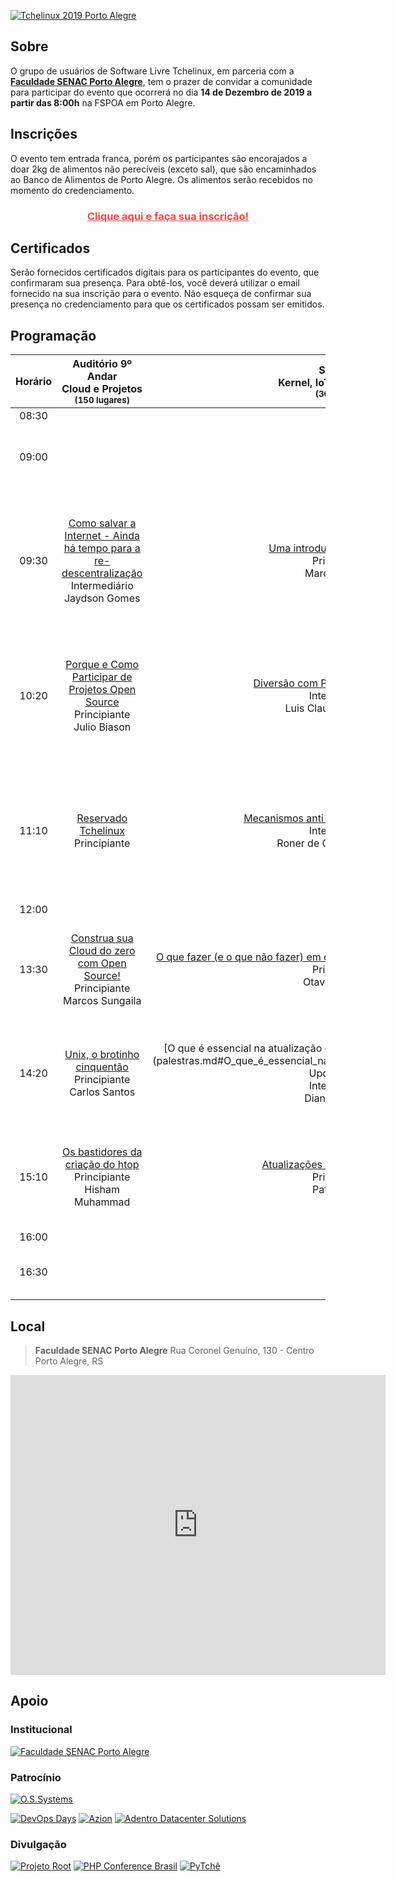 [![Tchelinux 2019 Porto Alegre](images/banner.jpg)](#)

## Sobre

O grupo de usuários de Software Livre Tchelinux, em parceria com a [**Faculdade SENAC Porto Alegre**](http://senacrs.com.br/unidades.asp?unidade=63), tem o prazer de convidar a comunidade para participar do evento que ocorrerá no dia **14 de Dezembro de 2019 a partir das 8:00h** na FSPOA em Porto Alegre.

## Inscrições

O evento tem entrada franca, porém os participantes são encorajados a doar 2kg de alimentos não perecíveis (exceto sal), que são encaminhados ao Banco de Alimentos de Porto Alegre. Os alimentos serão recebidos no momento do credenciamento.

<center><a href="https://poa.tchelinux.org/inscricoes/" style="color:#ff4040"><b><h3>Clique aqui e faça sua inscrição!<h3></b></a></center>

## Certificados

Serão fornecidos certificados digitais para os participantes do evento, que confirmaram sua presença. Para obtê-los, você deverá utilizar o email fornecido na sua inscrição para o evento. Não esqueça de confirmar sua presença no credenciamento para que os certificados possam ser emitidos.

## Programação

| <center> Horário </center> | <center> Auditório 9º Andar <br> Cloud e Projetos <br> <small>(150 lugares)</small> </center> | <center> Sala 408 <br> Kernel, IoT e Embarcados <br> <small>(30 lugares)</small> </center> | <center> Sala 409 <br> Distribuições e Aplicativos <br> <small>(30 lugares)</small> </center> | <center> Sala 410 <br> Comunidade e Carreira <br> <small>(30 lugares)</small> </center> | <center> Sala 412 <br> Cases e Empreendedorismo <br> <small>(30 lugares)</small> </center> | <center> Sala 413 <br> Segurança e Blockchain<br> <small>(50 lugares)</small> </center> | <center> Sala 502 <br> DevOps e Sysadmin <br> <small>(30 lugares)</small> </center> | <center> Sala 503 <br> Desenvolvimento Web<br> <small>(40 lugares)</small> </center> | <center> Sala 504 <br> Python e Big Data<br> <small>(40 lugares)</small> </center> | <center> Sala 601 <br> Golang, Lua e Rust <br> <small>(30 lugares)</small> </center> | <center> Sala 602 <br> Desenvolvimento Mobile<br> <small>(30 lugares)</small> </center> |
|:--------------------------:|:-----------------------:|:-----------------------:|:-----------------------:|:-----------------------:|:-----------------------:|:-----------------------:|:-----------------------:|:-----------------------:|:-----------------------:|:-----------------------:|:-----------------------:|
| 08:30 <td colspan=12><center>Credenciamento</center> |
| 09:00 <td colspan=12><center>Abertura<br> Auditório 9º Andar <br> <br> <span class="label label-info">Todo o público</span> <br>  Equipe Tchelinux <br> </center> |
| 09:30 | [Como salvar a Internet - Ainda há tempo para a re-descentralização](palestras.md#Como_salvar_a_Internet_-_Ainda_há_tempo_para_a_re-descentralização) <br> <span class="label label-warning">Intermediário</span> <br>  Jaydson Gomes | [Uma introdução ao OpenALPR](palestras.md#Uma_introdução_ao_OpenALPR) <br> <span class="label label-success">Principiante</span> <br> Marco Mangan  | [Escrita acadêmica com o Latex](palestras.md#Escrita_acadêmica_com_o_Latex)  <br> <span class="label label-success">Principiante</span> <br> Patrícia Kayser Vargas Mangan | [Soft Skills - As Habilidades do profissional de TI de destaque](palestras.md#Soft_Skills_-_As_Habilidades_do_profissional_de_TI_de_destaque)  <br> <span class="label label-success">Principiante</span> <br> Alisson Pereira Carvalho de Lima | [Consolidando Infraestrutura para implementação de Ubuntu como Desktop na PROCERGS](palestras.md#Consolidando_Infraestrutura_para_implementação_de_Ubuntu_como_Desktop_na_PROCERGS)  <br> <span class="label label-success">Principiante</span> <br> Thiago Boeira | [Phishing. Por que ainda caímos nesse golpe?](palestras.md#Phishing._Por_que_ainda_caímos_nesse_golpe?)  <br> <span class="label label-success">Principiante</span> <br> Élvis da Silva Steinbach | [Don't Repeat Yourself - Abstraindo funcionalidades com Jenkins Shared Libraries](palestras.md#Don't_Repeat_Yourself_-_Abstraindo_funcionalidades_com_Jenkins_Shared_Libraries)  <br> <span class="label label-warning">Intermediário</span> <br> Robson Luiz Valim de Bittencourt | [Testes unitários e de integração com React](palestras.md#Testes_unitários_e_de_integração_com_React)  <br> <span class="label label-warning">Intermediário</span> <br> Dennis Kaffer | [Uma Não-Gentil Introdução ao Stream Processing](palestras.md#Uma_Não-Gentil_Introdução_ao_Stream_Processing)  <br> <span class="label label-warning">Intermediário</span> <br> Julio Biason | [Golang: a sua nova linguagem de programação favorita](palestras.md#Golang:_a_sua_nova_linguagem_de_programação_favorita)  <br> <span class="label label-success">Principiante</span> <br> Ricardo Robaina | [Nativo, híbrido ou PWA?  O que escolher para seu app?](palestras.md#Nativo,_híbrido_ou_PWA?_O_que_escolher_para_seu_app?)  <br> <span class="label label-success">Principiante</span> <br> Jefferson Cardoso |
| 10:20 | [Porque e Como Participar de Projetos Open Source](palestras.md#Porque_e_Como_Participar_de_Projetos_Open_Source) <br> <span class="label label-success">Principiante</span> <br> Julio Biason | [Diversão com Perf, Ftrace e Bpftrace](palestras.md#Diversão_com_Perf,_Ftrace_e_Bpftrace) <br> <span class="label label-warning">Intermediário</span> <br> Luis Claudio Gonçalves  | [Introdução a linha de comando e automação em Shell Script](palestras.md#Introdução_a_linha_de_comando_e_automação_em_Shell_Script)  <br> <span class="label label-success">Principiante</span> <br> Mateus Gabriel Müller | [Conhecendo seus usuários com Matomo](palestras.md#Conhecendo_seus_usuários_com_Matomo)  <br> <span class="label label-warning">Intermediário</span> <br> Sidney Souza | [A jornada para o DevOps no âmbito militar: Lições aprendidas para uma automação bem sucedida](palestras.md#A_jornada_para_o_DevOps_no_âmbito_militar:_Lições_aprendidas_para_uma_automação_bem_sucedida)  <br> <span class="label label-success">Principiante</span> <br> Thiago Finardi | [Configure seu primeiro servidor VPS na nuvem](palestras.md#Configure_seu_primeiro_servidor_VPS_na_nuvem)  <br> <span class="label label-warning">Intermediário</span> <br> William Brendaw | [Testes automatizados para servidores aarch64 em um Datacenter](palestras.md#Testes_automatizados_para_servidores_aarch64_em_um_Datacenter)  <br> <span class="label label-warning">Intermediário</span> <br> Patrícia Domingues | [Introdução ao Vue.js](palestras.md#Introdução_ao_Vue.js) <br> <span class="label label-success">Principiante</span> <br> João Pedro Sabbado Pereira | [Por que a galinha atravessou a rua?](palestras.md#Por_que_a_galinha_atravessou_a_rua?)  <br> <span class="label label-success">Principiante</span> <br> Alan Mussoi | [Desmistificando o compilador Go: a jornada do func main() até o go run](palestras.md#Desmistificando_o_compilador_Go:_a_jornada_do_func_main%28%29_até_o_go_run)  <br> <span class="label label-warning">Intermediário</span> <br> Alex Garzão | [Migrando do complexo Java para o simplificado Kotlin](palestras.md#Migrando_do_complexo_Java_para_o_simplificado_Kotlin)  <br> <span class="label label-success">Principiante</span> <br> Filipe Nunes |
| 11:10 | [Reservado Tchelinux](#) <br> <span class="label label-success">Principiante</span> <br>  | [Mecanismos anti-exploit no Kernel Linux](palestras.md#Mecanismos_anti-exploit_no_Kernel_Linux) <br> <span class="label label-warning">Intermediário</span> <br> Roner de Castro Rodrigues  | [Introdução ao NixOS](palestras.md#Introdução_ao_NixOS)  <br> <span class="label label-success">Principiante</span> <br> Victor Hugo Aguiar Pacce | [...porque no MEU TEMPO: um comparativo dos dias atuais com 10+ anos atrás](palestras.md#...porque_no_MEU_TEMPO:_um_comparativo_dos_dias_atuais_com_10+_anos_atrás)  <br> <span class="label label-success">Principiante</span> <br> Fábio Beneditto |  [A importância da arquitetura de infraestrutura](palestras.md#A_importância_da_arquitetura_de_infraestrutura)  <br> <span class="label label-warning">Intermediário</span> <br> Marcelo Veriato Lima | [Detectando e Respondendo Incidentes de Segurança em Frontends Nginx Utilizando ELK](palestras.md#Detectando_e_Respondendo_Incidentes_de_Segurança_em_Frontends_Nginx_Utilizando_ELK)  <br> <span class="label label-danger">Avançado</span> <br> Jerônimo Zucco | [Container-Broker - Orquestrador de containers docker escrito em Ruby on Rails](palestras.md#Container-Broker_-_Orquestrador_de_containers_docker_escrito_em_Ruby_on_Rails)  <br> <span class="label label-warning">Intermediário</span> <br> João Carlos Vieira | [Banco de Dados Livre: Elaborando soluções de qualidade para o seu projeto!](palestras.md#Banco_de_Dados_Livre:_Elaborando_soluções_de_qualidade_para_o_seu_projeto!)  <br> <span class="label label-success">Principiante</span> <br> Willian Barreto Froes | [Uma API Responsa](palestras.md#Uma_API_Responsa)  <br> <span class="label label-warning">Intermediário</span> <br> Rafael Jeffman | [Primeiros passos com a Linguagem Lua](palestras.md#Primeiros_passos_com_a_Linguagem_Lua)  <br> <span class="label label-success">Principiante</span> <br> João Avelino Bellomo Filho | [Coroutines vs RX](palestras.md#Coroutines_vs_RX)  <br> <span class="label label-warning">Intermediário</span> <br> Filipe Nunes |
| 12:00 <td colspan=12><center>Intervalo para Almoço</center> |
| 13:30 | [Construa sua Cloud do zero com Open Source!](palestras.md#Construa_sua_Cloud_do_zero_com_Open_Source!) <br> <span class="label label-success">Principiante</span> <br> Marcos Sungaila | [O que fazer (e o que não fazer) em desenvolvimento de sistemas embarcados](palestras.md#O_que_fazer_%28e_o_que_não_fazer%29_em_desenvolvimento_de_sistemas_embarcados) <br> <span class="label label-success">Principiante</span> <br>  Otavio Salvador |  [Entendendo o Systemd](palestras.md#Entendendo_o_Systemd)  <br> <span class="label label-warning">Intermediário</span> <br> João Avelino Bellomo Filho | [Considerações sobre 20 anos de experiência com Linux (software e hardware)](palestras.md#Considerações_sobre_20_anos_de_experiência_com_Linux_%28software_e_hardware%29)  <br> <span class="label label-success">Principiante</span> <br> Rudá Moura | [Riscos e falhas](palestras.md#Riscos_e_falhas)  <br> <span class="label label-success">Principiante</span> <br> Marco Antonio Martins Junior (somatório) | [Programação Solidity para Contratos Inteligentes](palestras.md#Programação_Solidity_para_Contratos_Inteligentes)  <br> <span class="label label-warning">Intermediário</span> <br> Rodrigo Rosa da Silva | [Automação Ansible, do CLI para uma solução mais Enterprise](palestras.md#Automação_Ansible,_do_CLI_para_uma_solução_mais_Enterprise) <br> <span class="label label-success">Principiante</span> <br> Deivid Pilla | [Qualidade Essencial para Projetos PHP](palestras.md#Qualidade_Essencial_para_Projetos_PHP)  <br> <span class="label label-success">Principiante</span> <br> Er Galvão Abbott | [Desenvolvendo Jogos com PyGame](palestras.md#Desenvolvendo_Jogos_com_PyGame)  <br> <span class="label label-success">Principiante</span> <br> Jerônimo Madruga | [Estendendo o NGINX com Lua](palestras.md#Estendendo_o_NGINX_com_Lua)  <br> <span class="label label-warning">Intermediário</span> <br> Vinicius "Locão" Mignot | [Flutter Live Code - Criando um app lindo em 45 minutos](palestras.md#Flutter_Live_Code_-_Criando_um_app_lindo_em_45_minutos)  <br> <span class="label label-warning">Intermediário</span> <br> João Rutkoski |
| 14:20 | [Unix, o brotinho cinquentão](palestras.md#Unix,_o_brotinho_cinquentão) <br> <span class="label label-success">Principiante</span> <br> Carlos Santos |  [O que é essencial na atualização de firmware OTA e por que UpdateHub?](palestras.md#O_que_é_essencial_na_atualização_de_firmware_OTA_e_por_que UpdateHub?) <br> <span class="label label-warning">Intermediário</span> <br>  Diandra Martini | [Bash do Dia a Dia](palestras.md#Bash_do_Dia_a_Dia)  <br> <span class="label label-success">Principiante</span> <br> Wanderson Henrique Camargo Rosa | [Tudo que você queria saber sobre a LGPD e não sabia pra quem perguntar!](palestras.md#Tudo_que_você_queria_saber_sobre_a_LGPD_e_não_sabia_pra_quem_perguntar!)  <br> <span class="label label-warning">Intermediário</span> <br> Marcos Lucas | [Dicas e Ferramentas para montar seu primeiro modelo de negócios.](palestras.md#Dicas_e_Ferramentas_para_montar_seu_primeiro_modelo_de_negócios.)  <br> <span class="label label-success">Principiante</span> <br> Cláudia Sungaila | [Insegurança na Internet](palestras.md#Insegurança_na_Internet)  <br> <span class="label label-warning">Intermediário</span> <br> Diego Luiz Silva da Costa | [Utilizando o Rocket Chat em container](palestras.md#Utilizando_o_Rocket_Chat_em_container)  <br> <span class="label label-warning">Intermediário</span> <br> Fabricio Machado | [Integração Contínua em Projetos PHP Utilizando Github Actions](palestras.md#Integração_Contínua_em_Projetos_PHP_Utilizando_Github_Actions)  <br> <span class="label label-warning">Intermediário</span> <br> Igor Santos | [Flask and you](palestras.md#Flask_and_you)  <br> <span class="label label-warning">Intermediário</span> <br> Luciano Camargo Cruz | [Enferrujando a Web](palestras.md#Enferrujando_a_Web)  <br> <span class="label label-warning">Intermediário</span> <br> Michel Martinez | [Banco de Dados no Mobile: Do JavaME ao Flutter.](palestras.md#Banco_de_Dados_no_Mobile:_Do__JavaME_ao_Flutter)  <br> <span class="label label-warning">Intermediário</span> <br> Ricardo Ogliari |
| 15:10 | [Os bastidores da criação do htop](palestras.md#Os_bastidores_da_criação_do_htop) <br> <span class="label label-success">Principiante</span> <br> Hisham Muhammad | [Atualizações OTA e o Android OS](palestras.md#Atualizações_OTA_e_o_Android_OS) <br> <span class="label label-success">Principiante</span> <br> Patric Dutra  | [Introdução a agilidade e Scrum](palestras.md#Introdução_a_agilidade_e_Scrum)  <br> <span class="label label-success">Principiante</span> <br> Marcus Vinicius Brum da Costa | [Como matar a hydra da programação](palestras.md#Como_matar_a_hydra_da_programação)  <br> <span class="label label-success">Principiante</span> <br> Perceu Bertoletti | [TI Verde para nós Nerds!](palestras.md#TI_Verde_para_nós_Nerds!)  <br> <span class="label label-success">Principiante</span> <br> Luiz Rauber Rodrigues | [Shell Script para Pentesters - Ethical Hacker](palestras.md#Shell_Script_para_Pentesters_-_Ethical_Hacker)  <br> <span class="label label-warning">Intermediário</span> <br> Mateus Buogo | [Prometheus 101](palestras.md#Prometheus_101)  <br> <span class="label label-success">Principiante</span> <br> Sebastian Webber | [PHP SSO no Zentyal](palestras.md#PHP_SSO_no_Zentyal)  <br> <span class="label label-warning">Intermediário</span> <br> Jackson Ferreira de Andrade Mafra | [Python para Análise de Dados](palestras.md#Python_para_Análise_de_Dados)  <br> <span class="label label-success">Principiante</span> <br> Andrius Jaques | [Rust para Linux Embarcados](palestras.md#Rust_para_Linux_Embarcados)  <br> <span class="label label-warning">Intermediário</span> <br> Jonathas Augusto de Oliveira Conceição | [Flutter e Hasura](palestras.md#Flutter_e_Hasura)  <br> <span class="label label-warning">Intermediário</span> <br> Vilson Dauinheimer |
| 16:00 <td colspan=12><center>Coffee-Break</center> |
| 16:30 <td colspan=12><center>Encerramento<br> Auditório 9º Andar <br>  <span class="label label-info">Todo o público</span> <br> Equipe Tchelinux <br> </center> |


## Local

> **Faculdade SENAC Porto Alegre**
> Rua Coronel Genuíno, 130 - Centro
> Porto Alegre, RS

<div class="map-responsive">
  <iframe src="https://www.google.com/maps/embed?pb=!1m18!1m12!1m3!1d13816.22495260168!2d-51.226522!3d-30.035244400000007!2m3!1f0!2f0!3f0!3m2!1i1024!2i768!4f13.1!3m3!1m2!1s0x0%3A0x514b4935e97fbf4d!2sFaculdade+Senac+Porto+Alegre+(Campus+I)!5e0!3m2!1spt-BR!2sbr!4v1564428617839!5m2!1spt-BR!2sbr" width="600" height="480" frameborder="0" style="border:0" allowfullscreen></iframe>
</div>

## Apoio

### Institucional

[![Faculdade SENAC Porto Alegre](images/FSPOA.png)](http://senacrs.com.br/unidades.asp?unidade=63)

### Patrocínio

[![O.S.Systems](images/logo_ossystems.png)](https://www.ossystems.com.br/)

[![DevOps Days](images/logo_devopsdays.png)](https://cfp.devopsdays.com.br/poa2020/)
[![Azion](images/logo_azion.png)](https://www.azion.com/)
[![Adentro Datacenter Solutions](images/logo_adentro.png)](https://www.adentrocloud.com.br/)

### Divulgação

[![Projeto Root](images/logo_projetoroot.png)](https://projetoroot.com.br/)
[![PHP Conference Brasil](images/logo_phpconference.png)](https://phpconference.com.br/)
[![PyTchê](images/logo_pytche.png)](https://pytche-site.readthedocs.io/en/latest/)
